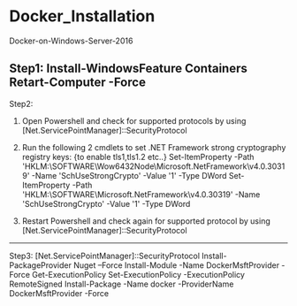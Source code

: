 # Docker_Installation
Docker-on-Windows-Server-2016

Step1:
Install-WindowsFeature Containers
Retart-Computer -Force
-----------------------------------------
Step2:
1. Open Powershell and check for supported protocols by using
[Net.ServicePointManager]::SecurityProtocol

2. Run the following 2 cmdlets to set .NET Framework strong cryptography registry keys: {to enable tls1,tls1.2 etc..}
Set-ItemProperty -Path 'HKLM:\SOFTWARE\Wow6432Node\Microsoft\.NetFramework\v4.0.30319' -Name 'SchUseStrongCrypto' -Value '1' -Type DWord
Set-ItemProperty -Path 'HKLM:\SOFTWARE\Microsoft\.NetFramework\v4.0.30319' -Name 'SchUseStrongCrypto' -Value '1' -Type DWord

3. Restart Powershell and check again for supported protocol by using 
[Net.ServicePointManager]::SecurityProtocol

 -- --------------------------------------
 Step3:
[Net.ServicePointManager]::SecurityProtocol
Install-PackageProvider Nuget –Force
Install-Module -Name DockerMsftProvider -Force
Get-ExecutionPolicy
Set-ExecutionPolicy -ExecutionPolicy RemoteSigned
Install-Package -Name docker -ProviderName DockerMsftProvider -Force
